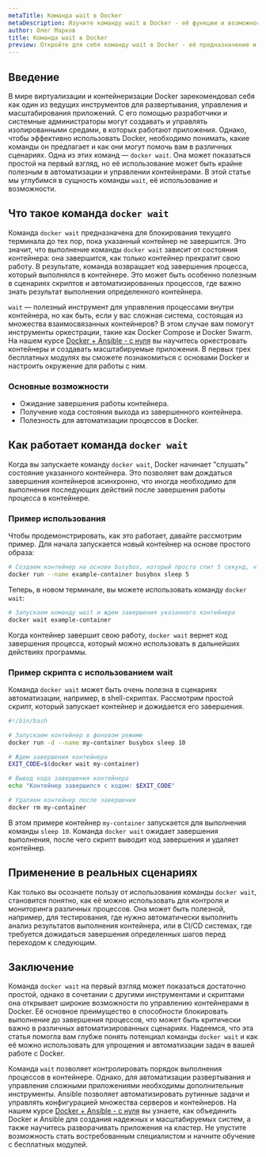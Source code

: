 ```yaml
---
metaTitle: Команда wait в Docker
metaDescription: Изучите команду wait в Docker - её функции и возможности для управления контейнерами. Узнайте, как она позволяет дожидаться завершения процессов в контейнерах 
author: Олег Марков
title: Команда wait в Docker
preview: Откройте для себя команду wait в Docker - её предназначение и применение для управления процессами в контейнерах. Примеры и детали использования помогут вам освоить её
---
```


## Введение

В мире виртуализации и контейнеризации Docker зарекомендовал себя как один из ведущих инструментов для развертывания, управления и масштабирования приложений. С его помощью разработчики и системные администраторы могут создавать и управлять изолированными средами, в которых работают приложения. Однако, чтобы эффективно использовать Docker, необходимо понимать, какие команды он предлагает и как они могут помочь вам в различных сценариях. Одна из этих команд — `docker wait`. Она может показаться простой на первый взгляд, но её использование может быть крайне полезным в автоматизации и управлении контейнерами. В этой статье мы углубимся в сущность команды `wait`, её использование и возможности.

## Что такое команда `docker wait`

Команда `docker wait` предназначена для блокирования текущего терминала до тех пор, пока указанный контейнер не завершится. Это значит, что выполнение команды `docker wait` зависит от состояния контейнера: она завершится, как только контейнер прекратит свою работу. В результате, команда возвращает код завершения процесса, который выполнялся в контейнере. Это может быть особенно полезным в сценариях скриптов и автоматизированных процессов, где важно знать результат выполнения определенного контейнера.

`wait` — полезный инструмент для управления процессами внутри контейнера, но как быть, если у вас сложная система, состоящая из множества взаимосвязанных контейнеров? В этом случае вам помогут инструменты оркестрации, такие как Docker Compose и Docker Swarm. На нашем курсе [Docker + Ansible - с нуля](https://purpleschool.ru/course/docker) вы научитесь оркестровать контейнеры и создавать масштабируемые приложения. В первых трех бесплатных модулях вы сможете познакомиться с основами Docker и настроить окружение для работы с ним.

### Основные возможности

- Ожидание завершения работы контейнера.
- Получение кода состояния выхода из завершенного контейнера.
- Полезность для автоматизации процессов в Docker.

## Как работает команда `docker wait`

Когда вы запускаете команду `docker wait`, Docker начинает "слушать" состояние указанного контейнера. Это позволяет вам дождаться завершения контейнеров асинхронно, что иногда необходимо для выполнения последующих действий после завершения работы процесса в контейнере.

### Пример использования

Чтобы продемонстрировать, как это работает, давайте рассмотрим пример. Для начала запускается новый контейнер на основе простого образа:

```bash
# Создаем контейнер на основе busybox, который просто спит 5 секунд, чтобы быстро завершиться
docker run --name example-container busybox sleep 5
```

Теперь, в новом терминале, вы можете использовать команду `docker wait`:

```bash
# Запускаем команду wait и ждем завершения указанного контейнера
docker wait example-container
```

Когда контейнер завершит свою работу, `docker wait` вернет код завершения процесса, который можно использовать в дальнейших действиях программы.

### Пример скрипта с использованием wait

Команда `docker wait` может быть очень полезна в сценариях автоматизации, например, в shell-скриптах. Рассмотрим простой скрипт, который запускает контейнер и дожидается его завершения.

```bash
#!/bin/bash

# Запускаем контейнер в фоновом режиме
docker run -d --name my-container busybox sleep 10

# Ждем завершения контейнера
EXIT_CODE=$(docker wait my-container)

# Вывод кода завершения контейнера
echo "Контейнер завершился с кодом: $EXIT_CODE"

# Удаляем контейнер после завершения
docker rm my-container
```

В этом примере контейнер `my-container` запускается для выполнения команды `sleep 10`. Команда `docker wait` ожидает завершения выполнения, после чего скрипт выводит код завершения и удаляет контейнер.

## Применение в реальных сценариях

Как только вы осознаете пользу от использования команды `docker wait`, становится понятно, как её можно использовать для контроля и мониторинга различных процессов. Она может быть полезной, например, для тестирования, где нужно автоматически выполнить анализ результатов выполнения контейнера, или в CI/CD системах, где требуется дожидаться завершения определенных шагов перед переходом к следующим.

## Заключение

Команда `docker wait` на первый взгляд может показаться достаточно простой, однако в сочетании с другими инструментами и скриптами она открывает широкие возможности по управлению контейнерами в Docker. Её основное преимущество в способности блокировать выполнение до завершения процессов, что может быть критически важно в различных автоматизированных сценариях. Надеемся, что эта статья помогла вам глубже понять потенциал команды `docker wait` и как её можно использовать для упрощения и автоматизации задач в вашей работе с Docker.

Команда `wait` позволяет контролировать порядок выполнения процессов в контейнере. Однако, для автоматизации развертывания и управления сложными приложениями необходимы дополнительные инструменты. Ansible позволяет автоматизировать рутинные задачи и управлять конфигурацией множества серверов и контейнеров. На нашем курсе [Docker + Ansible - с нуля](https://purpleschool.ru/course/docker) вы узнаете, как объединить Docker и Ansible для создания надежных и масштабируемых систем, а также научитесь разворачивать приложения на кластер. Не упустите возможность стать востребованным специалистом и начните обучение с бесплатных модулей.
